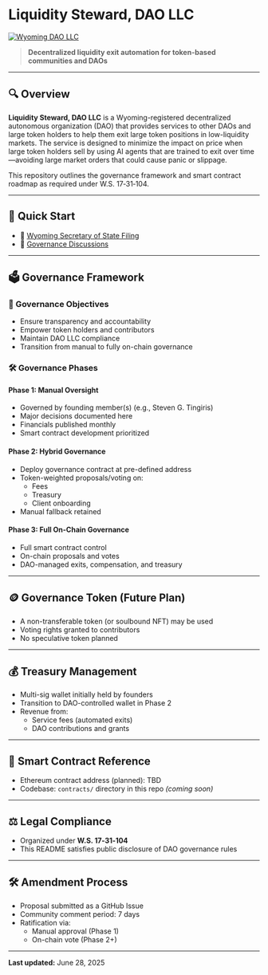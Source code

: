 # Liquidity Steward, DAO LLC

[![Wyoming DAO LLC](https://img.shields.io/badge/WY--Registered--DAO--LLC-Active-brightgreen)](https://wyobiz.wyo.gov/business/FilingDetails.aspx?eFNum=096245037255134149108043243008151010166095216146)


> **Decentralized liquidity exit automation for token-based communities and DAOs**

---

## 🔍 Overview

**Liquidity Steward, DAO LLC** is a Wyoming-registered decentralized autonomous organization (DAO) that provides services to other DAOs and large token holders to help them exit large token positions in low-liquidity markets. The service is designed to minimize the impact on price when large token holders sell by using AI agents that are trained to exit over time—avoiding large market orders that could cause panic or slippage.

This repository outlines the governance framework and smart contract roadmap as required under W.S. 17‑31‑104.

---

## 🚀 Quick Start

- 📜 [Wyoming Secretary of State Filing](https://wyobiz.wyo.gov/Business/FilingDetails.aspx?eFNum=2025-001710518)
- 🧠 [Governance Discussions](https://github.com/liquiditysteward/liquidity-steward-governance/issues)

---

## 🗳️ Governance Framework

### 🎯 Governance Objectives

- Ensure transparency and accountability
- Empower token holders and contributors
- Maintain DAO LLC compliance
- Transition from manual to fully on-chain governance

### 🛠️ Governance Phases

#### Phase 1: Manual Oversight
- Governed by founding member(s) (e.g., Steven G. Tingiris)
- Major decisions documented here
- Financials published monthly
- Smart contract development prioritized

#### Phase 2: Hybrid Governance
- Deploy governance contract at pre-defined address
- Token-weighted proposals/voting on:
  - Fees
  - Treasury
  - Client onboarding
- Manual fallback retained

#### Phase 3: Full On-Chain Governance
- Full smart contract control
- On-chain proposals and votes
- DAO-managed exits, compensation, and treasury

---

## 🪙 Governance Token (Future Plan)

- A non-transferable token (or soulbound NFT) may be used
- Voting rights granted to contributors
- No speculative token planned

---

## 💰 Treasury Management

- Multi-sig wallet initially held by founders
- Transition to DAO-controlled wallet in Phase 2
- Revenue from:
  - Service fees (automated exits)
  - DAO contributions and grants

---

## 🧠 Smart Contract Reference

- Ethereum contract address (planned): TBD
- Codebase: `contracts/` directory in this repo *(coming soon)*

---

## ⚖️ Legal Compliance

- Organized under **W.S. 17‑31‑104**
- This README satisfies public disclosure of DAO governance rules

---

## 🛠️ Amendment Process

- Proposal submitted as a GitHub Issue
- Community comment period: 7 days
- Ratification via:
  - Manual approval (Phase 1)
  - On-chain vote (Phase 2+)

---

**Last updated:** June 28, 2025

